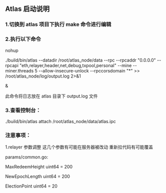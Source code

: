 ## Atlas 启动说明

### 1.切换到 atlas 项目下执行 make 命令进行编辑

### 2.执行以下命令

nohup

./build/bin/atlas --datadir /root/atlas_node/data --rpc --rpcaddr "0.0.0.0" --rpcapi "eth,relayer,header,net,debug,txpool,personal" --mine --miner.threads 5 --allow-insecure-unlock --rpccorsdomain "\*" >> /root/atlas_node/log/output.log 2>&1

&

此命令将日志放在 atlas 目录下 output.log 文件

### 3.查看控制台：

./build/bin/atlas attach /root/atlas_node/data/atlas.ipc

### 注意事项：

1.relayer 参数调整 这几个参数有可能在服务器被改动 重新拉代码有可能覆盖

params/common.go:

MaxRedeemHeight uint64 = 200

NewEpochLength uint64 = 200

ElectionPoint uint64 = 20
